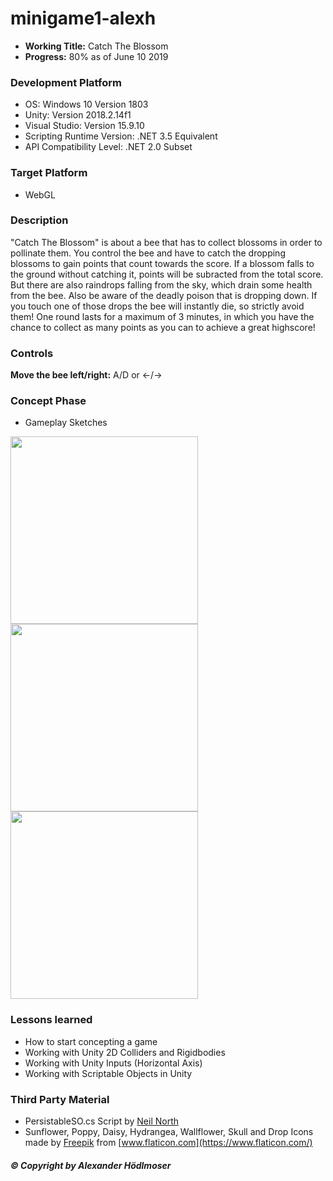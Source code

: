 # minigame1-alexh

* **Working Title:** Catch The Blossom
* **Progress:** 80% as of June 10 2019

### Development Platform
  * OS: Windows 10 Version 1803
  * Unity: Version 2018.2.14f1
  * Visual Studio: Version 15.9.10
  * Scripting Runtime Version: .NET 3.5 Equivalent
  * API Compatibility Level: .NET 2.0 Subset

### Target Platform
  * WebGL

### Description 

"Catch The Blossom" is about a bee that has to collect blossoms in order to pollinate them. You control the bee and have to catch the dropping blossoms to gain points that count towards the score. If a blossom falls to the ground without catching it, points will be subracted from the total score. But there are also raindrops falling from the sky, which drain some health from the bee. Also be aware of the deadly poison that is dropping down. If you touch one of those drops the bee will instantly die, so strictly avoid them! One round lasts for a maximum of 3 minutes, in which you have the chance to collect as many points as you can to achieve a great highscore!

### Controls

**Move the bee left/right:** A/D or ←/→

### Concept Phase

- Gameplay Sketches
<div>
<img src="./Screenshots/ConceptSketch1.jpg" width="300">
</div>
<div>
<img src="./Screenshots/ConceptSketch2.jpg" width="300">
</div>
<div>
<img src="./Screenshots/ConceptSketch3.jpg" width="300">
</div>

### Lessons learned
- How to start concepting a game
- Working with Unity 2D Colliders and Rigidbodies
- Working with Unity Inputs (Horizontal Axis)
- Working with Scriptable Objects in Unity

### Third Party Material
- PersistableSO.cs Script by [Neil North](https://github.com/northy179)
- Sunflower, Poppy, Daisy, Hydrangea, Wallflower, Skull and Drop Icons made by [Freepik](https://www.freepik.com/) from [www.flaticon.com](https://www.flaticon.com/)

##### © Copyright by Alexander Hödlmoser